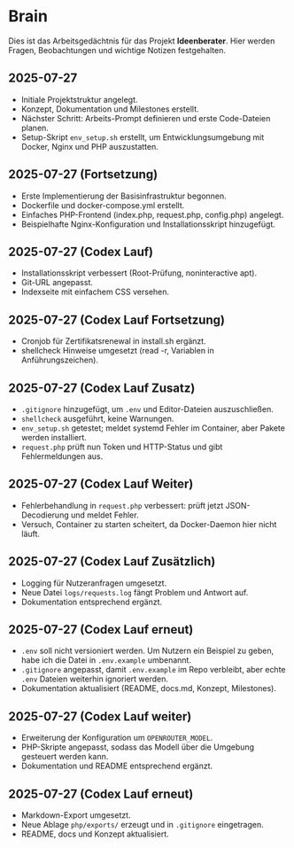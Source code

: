 # Brain

Dies ist das Arbeitsgedächtnis für das Projekt **Ideenberater**.
Hier werden Fragen, Beobachtungen und wichtige Notizen festgehalten.

## 2025-07-27
- Initiale Projektstruktur angelegt.
- Konzept, Dokumentation und Milestones erstellt.
- Nächster Schritt: Arbeits-Prompt definieren und erste Code-Dateien planen.
- Setup-Skript `env_setup.sh` erstellt, um Entwicklungsumgebung mit Docker, Nginx und PHP auszustatten.

## 2025-07-27 (Fortsetzung)
- Erste Implementierung der Basisinfrastruktur begonnen.
- Dockerfile und docker-compose.yml erstellt.
- Einfaches PHP-Frontend (index.php, request.php, config.php) angelegt.
- Beispielhafte Nginx-Konfiguration und Installationsskript hinzugefügt.

## 2025-07-27 (Codex Lauf)
- Installationsskript verbessert (Root-Prüfung, noninteractive apt).
- Git-URL angepasst.
- Indexseite mit einfachem CSS versehen.

## 2025-07-27 (Codex Lauf Fortsetzung)
- Cronjob für Zertifikatsrenewal in install.sh ergänzt.
- shellcheck Hinweise umgesetzt (read -r, Variablen in Anführungszeichen).

## 2025-07-27 (Codex Lauf Zusatz)
- `.gitignore` hinzugefügt, um `.env` und Editor-Dateien auszuschließen.
- `shellcheck` ausgeführt, keine Warnungen.
- `env_setup.sh` getestet; meldet systemd Fehler im Container, aber Pakete werden installiert.
- `request.php` prüft nun Token und HTTP-Status und gibt Fehlermeldungen aus.

## 2025-07-27 (Codex Lauf Weiter)
- Fehlerbehandlung in `request.php` verbessert: prüft jetzt JSON-Decodierung und meldet Fehler.
- Versuch, Container zu starten scheitert, da Docker-Daemon hier nicht läuft.

## 2025-07-27 (Codex Lauf Zusätzlich)
- Logging für Nutzeranfragen umgesetzt.
- Neue Datei `logs/requests.log` fängt Problem und Antwort auf.
- Dokumentation entsprechend ergänzt.

## 2025-07-27 (Codex Lauf erneut)
- `.env` soll nicht versioniert werden. Um Nutzern ein Beispiel zu geben, habe ich die Datei in `.env.example` umbenannt.
- `.gitignore` angepasst, damit `.env.example` im Repo verbleibt, aber echte `.env` Dateien weiterhin ignoriert werden.
- Dokumentation aktualisiert (README, docs.md, Konzept, Milestones).

## 2025-07-27 (Codex Lauf weiter)
- Erweiterung der Konfiguration um `OPENROUTER_MODEL`.
- PHP-Skripte angepasst, sodass das Modell über die Umgebung gesteuert werden kann.
- Dokumentation und README entsprechend ergänzt.

## 2025-07-27 (Codex Lauf erneut)
- Markdown-Export umgesetzt.
- Neue Ablage `php/exports/` erzeugt und in `.gitignore` eingetragen.
- README, docs und Konzept aktualisiert.
